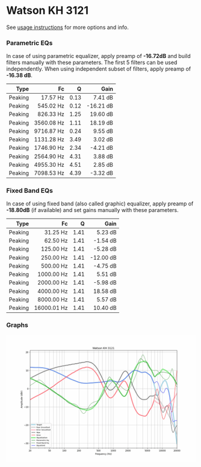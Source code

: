# Watson KH 3121
See [usage instructions](https://github.com/jaakkopasanen/AutoEq#usage) for more options and info.

### Parametric EQs
In case of using parametric equalizer, apply preamp of **-16.72dB** and build filters manually
with these parameters. The first 5 filters can be used independently.
When using independent subset of filters, apply preamp of **-16.38 dB**.

| Type    | Fc         |    Q | Gain      |
|--------:|-----------:|-----:|----------:|
| Peaking | 17.57 Hz   | 0.13 | 7.41 dB   |
| Peaking | 545.02 Hz  | 0.12 | -16.21 dB |
| Peaking | 826.33 Hz  | 1.25 | 19.60 dB  |
| Peaking | 3560.08 Hz | 1.11 | 18.19 dB  |
| Peaking | 9716.87 Hz | 0.24 | 9.55 dB   |
| Peaking | 1131.28 Hz | 3.49 | 3.02 dB   |
| Peaking | 1746.90 Hz | 2.34 | -4.21 dB  |
| Peaking | 2564.90 Hz | 4.31 | 3.88 dB   |
| Peaking | 4955.30 Hz | 4.51 | 2.85 dB   |
| Peaking | 7098.53 Hz | 4.39 | -3.32 dB  |

### Fixed Band EQs
In case of using fixed band (also called graphic) equalizer, apply preamp of **-18.80dB**
(if available) and set gains manually with these parameters.

| Type    | Fc          |    Q | Gain      |
|--------:|------------:|-----:|----------:|
| Peaking | 31.25 Hz    | 1.41 | 5.23 dB   |
| Peaking | 62.50 Hz    | 1.41 | -1.54 dB  |
| Peaking | 125.00 Hz   | 1.41 | -5.28 dB  |
| Peaking | 250.00 Hz   | 1.41 | -12.00 dB |
| Peaking | 500.00 Hz   | 1.41 | -4.75 dB  |
| Peaking | 1000.00 Hz  | 1.41 | 5.51 dB   |
| Peaking | 2000.00 Hz  | 1.41 | -5.98 dB  |
| Peaking | 4000.00 Hz  | 1.41 | 18.58 dB  |
| Peaking | 8000.00 Hz  | 1.41 | 5.57 dB   |
| Peaking | 16000.01 Hz | 1.41 | 10.40 dB  |

### Graphs
![](./Watson%20KH%203121.png)
